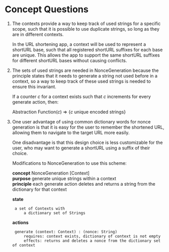 # Concept Questions

1.  The contexts provide a way to keep track of used strings for a specific scope, such that it is possible to use duplicate strings, so long as they are in different contexts.

    In the URL shortening app, a context will be used to represent a shortURL base, such that all registered shortURL suffixes for each base are unique. This allows the app to support the same shortURL suffixes for different shortURL bases without causing conflicts.

2.  The sets of used strings are needed in NonceGeneration because the principle states that it needs to generate a string not used before in a context, so a way to keep track of these used strings is needed to ensure this invariant.

    If a counter _c_ for a context exists such that _c_ increments for every generate action, then:

    Abstraction Function(_c_) => {_c_ unique encoded strings}

3.  One user advantage of using common dictionary words for nonce generation is that it is easy for the user to remember the shortened URL, allowing them to navigate to the target URL more easily.

    One disadvantage is that this design choice is less customizable for the user, who may want to generate a shortURL using a suffix of their choice.

    Modifications to NonceGeneration to use this scheme:

    **concept** NonceGeneration [Context]\
    **purpose** generate unique strings within a context\
    **principle** each generate action deletes and returns a string from the dictionary for that context

    **state**

         a set of Contexts with
             a dictionary set of Strings

    **actions**

         generate (context: Context) : (nonce: String)
             requires: context exists, dictionary of context is not empty
             effects: returns and deletes a nonce from the dictionary set of context
